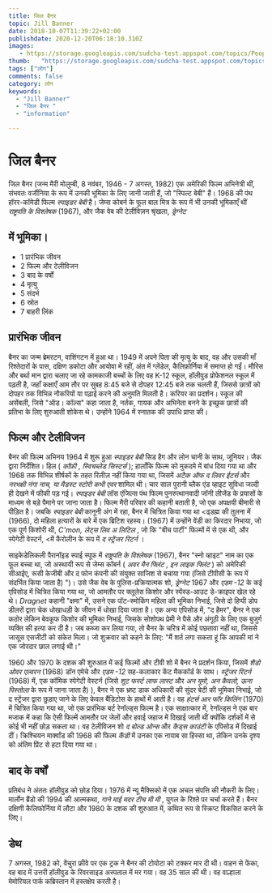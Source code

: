 ```yaml
---
title: जिल बैनर 
topic: Jill Banner
date: 2018-10-07T11:39:22+02:00
publishdate: 2020-12-20T06:18:10.310Z
images: 
   - https://storage.googleapis.com/sudcha-test.appspot.com/topics/People/jill_banner/1.jpeg
thumb:   "https://storage.googleapis.com/sudcha-test.appspot.com/topics/People/jill_banner/thumb.jpeg"
tags: ["लोग"]
comments: false
category: लोग
keywords: 
  - "Jill Banner"
  - "जिल बैनर "
  - "information"

---
```

<h1> जिल बैनर </h1> <p> जिल बैनर (जन्म मैरी मोलुम्बी, 8 नवंबर, 1946 - 7 अगस्त, 1982) एक अमेरिकी फिल्म अभिनेत्री थीं, संभवतः वर्जीनिया के रूप में उनकी भूमिका के लिए जानी जाती हैं, जो "स्पिल्ट बेबी" हैं। 1968 की पंथ हॉरर-कॉमेडी फिल्म <i> स्पाइडर बेबी </i> है। जेम्स कोबर्न के फूल बाल मित्र के रूप में भी उनकी भूमिकाएँ थीं <i> राष्ट्रपति के विश्लेषक </i> (1967), और जैक वेब की टेलीविज़न श्रृंखला, <i> ड्रेग्नेट </i> </p> <h2> में भूमिका। </h2> <ul> <li> 1 प्रारंभिक जीवन </li> <li> 2 फिल्म और टेलीविजन </li> <li> 3 बाद के वर्षों </li> <li> 4 मृत्यु </li> <li> 5 संदर्भ </li> <li> 6 स्रोत </li> <li> 7 बाहरी लिंक </li> </ul> <h2> प्रारंभिक जीवन </h2> <p> बैनर का जन्म ब्रेमरटन, वाशिंगटन में हुआ था। 1949 में अपने पिता की मृत्यु के बाद, वह और उसकी माँ रिश्तेदारों के पास, दक्षिण डकोटा और आयोवा में रहीं, अंत में ग्लेंडेल, कैलिफ़ोर्निया में समाप्त हो गईं। मौरिस और बर्था मान द्वारा चलाए जा रहे कामकाजी बच्चों के लिए वह K-12 स्कूल, हॉलीवुड प्रोफेशनल स्कूल में पढ़ती है, जहाँ कक्षाएँ आम तौर पर सुबह 8:45 बजे से दोपहर 12:45 बजे तक चलती हैं, जिससे छात्रों को दोपहर तक विभिन्न नौकरियों या पढ़ाई करने की अनुमति मिलती है। करियर का प्रदर्शन। स्कूल की असेंबली, जिसे "ऑड। कॉल्स" कहा जाता है, नर्तक, गायक और अभिनेता बनने के इच्छुक छात्रों की प्रतिभा के लिए शुरुआती शोकेस थे। उन्होंने 1964 में स्नातक की उपाधि प्राप्त की। </p> <h2> फिल्म और टेलीविजन </h2> <p> बैनर की फिल्म अभिनय 1964 में शुरू हुआ <i> स्पाइडर बेबी </i> सिड हैग और लोन चानी के साथ, जूनियर। जैक द्वारा निर्देशित। हिल (<i> कॉफ़ी </i>, <i> स्विचब्लेड सिस्टर्स </i>); हालाँकि फिल्म को मुकदमे में बांध दिया गया था और 1968 तक विभिन्न शीर्षकों के तहत रिलीज़ नहीं किया गया था, जिसमें <i> अटैक ऑफ द लिवर ईटर्स </i> और <i> नरभक्षी नंगा नाच, या मैडस्ट स्टोरी कभी एवर </i> शामिल थी। चार साल पुरानी ब्लैक एंड व्हाइट सुविधा जल्दी ही देखने में फीकी पड़ गई। <i> स्पाइडर बेबी </i> लॉस एंजिल्स पंथ फिल्म पुनरुत्थानवादी जॉनी लीजेंड के प्रयासों के माध्यम से बड़े पैमाने पर जाना जाता है। फिल्म मैरी परिवार की कहानी बताती है, जो एक अपक्षयी बीमारी से पीड़ित है। जबकि <i> स्पाइडर बेबी </i> कानूनी अंग में रहा, बैनर में चित्रित किया गया था <ढ्डह्म की तुलना में </i> (1966), दो महिला हत्यारों के बारे में एक ब्रिटिश रहस्य। (1967) में उन्होंने वेंडी का किरदार निभाया, जो एक पूर्ण किशोरी थी, <i> C'mon, लेट्स लिव अ लिटिल </i>, जो कि "बीच पार्टी" फिल्मों में से एक थी, और स्पेगेटी वेस्टर्न, <में कैरोलीन के रूप में <i> द स्ट्रेंजर रिटर्न </i>। </p> <p> साइकेडेलिकली पैरानॉइड स्पाई स्पूफ में <i> राष्ट्रपति के विश्लेषक </i> (1967), बैनर "स्नो व्हाइट" नाम का एक फूल बच्चा था, जो अस्थायी रूप से जेम्स कॉबर्न (<i> अवर मैन फ्लिंट </i>, <i> इन लाइक फ्लिंट </i>) को अमेरिकी सीआईए, रूसी केजीबी और द फोन कंपनी की संयुक्त साजिश से बचाया गया (जिसे टीपीसी के रूप में संदर्भित किया जाता है) ")। उसे जैक वेब के पुलिस-प्रक्रियात्मक शो, <i> ड्रेग्नेट </i> 1967 और <i> एडम -12 </i> के कई एपिसोड में चित्रित किया गया था, जो आमतौर पर क्लूलेस किशोर और स्पेंस्ड-आउट डे-क्राइपर खेल रहे थे। <I> Dragnet </i> कहानी "क्षमा" में, उसने एक पॉट-स्मोकिंग महिला की भूमिका निभाई, जिसे दो हिप्पी डोप डीलरों द्वारा चेक धोखाधड़ी के जीवन में धोखा दिया जाता है। एक अन्य एपिसोड में, "द हैमर", बैनर ने एक कठोर लेकिन बेवकूफ किशोर की भूमिका निभाई, जिसके सोशोपथ प्रेमी ने पैसे और अंगूठी के लिए एक बुजुर्ग व्यक्ति की हत्या कर दी है। जब कब्जा कर लिया गया, तो बैनर के चरित्र में कोई पछतावा नहीं था, जिससे जासूस एसजीटी को संकेत मिला। जो शुक्रवार को कहने के लिए: "मैं शर्त लगा सकता हूं कि आपकी मां ने एक जोरदार छाल लगाई थी।" </p> <p> 1960 और 1970 के दशक की शुरुआत में कई फिल्मों और टीवी शो में बैनर ने प्रदर्शन किया, जिसमें <i> शैडो ओवर एल्वरन </i> (1968) डॉन एमेचे और <i> एडम -12 </i> सह-कलाकार केंट मैककॉर्ड के साथ। <I> स्ट्रेंजर रिटर्न </i> (1968) में, एक कॉमिक स्पेगेटी वेस्टर्न (जिसे <i> शूट फर्स्ट लाफ लास्ट </i> और <i> अन यूमो, अन कैवलो, ऊना पिस्तोला </i> के रूप में जाना जाता है) ), बैनर ने एक भ्रष्ट डाक अधिकारी की सुंदर बेटी की भूमिका निभाई, जो द स्ट्रेंजर द्वारा छुड़ाए जाने के लिए केवल बैंडिटोस के हाथों में आती है। वह <i> हंटर्स आर फॉर किलिंग </i> (1970) में चित्रित किया गया था, जो एक प्रारंभिक बर्ट रेनॉल्ड्स फिल्म है। एक साक्षात्कार में, रेनॉल्ड्स ने एक बार मजाक में कहा कि ऐसी फिल्में आमतौर पर जेलों और हवाई जहाज में दिखाई जाती थीं क्योंकि दर्शकों में से कोई भी नहीं छोड़ सकता था। वह टेलीविजन शो <i> द बोल्ड ओन्स </i> और <i> कैड्स काउंटी </i> के एपिसोड में दिखाई दीं। क्रिश्चियन मार्क्वांड की 1968 की फिल्म <i> कैंडी </i> में उनका एक नायाब सा हिस्सा था, लेकिन उनके दृश्य को अंतिम प्रिंट से हटा दिया गया था। </p> <h2> बाद के वर्षों </h2> <p> प्रतिबंध ने अंततः हॉलीवुड को छोड़ दिया। 1976 में न्यू मैक्सिको में एक अचल संपत्ति की नौकरी के लिए। मार्लोन ब्रैंडो की 1994 की आत्मकथा, <i> गाने माई मदर टीच मी मी </i>, युगल के रिश्ते पर चर्चा करते हैं। बैनर दक्षिणी कैलिफोर्निया में लौटा और 1980 के दशक की शुरुआत में, कथित रूप से स्क्रिप्ट विकसित करने के लिए। </p> <h2> डेथ </h2> <p> 7 अगस्त, 1982 को, वेंचुरा फ्रीवे पर एक ट्रक ने बैनर की टोयोटा को टक्कर मार दी थी। वाहन से फेंका, वह बाद में उत्तरी हॉलीवुड के रिवरसाइड अस्पताल में मर गया। वह 35 साल की थी। वह वाल्हाला मेमोरियल पार्क कब्रिस्तान में हस्तक्षेप करती है। </p> 